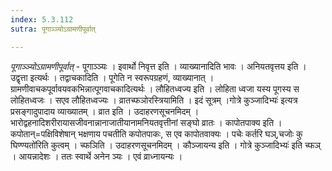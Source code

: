 ```yaml
---
index: 5.3.112
sutra: पूगाञ्ञ्योऽग्रामणीपूर्वात्

---
```

_पूगाञ्ञ्योऽग्रामणीपूर्वात्_ - पूगाञ्ञ्यः । इवार्थो निवृत्त इति । व्याख्यानादिति भावः । अनियतवृत्तय इति । उद्वृत्ता इत्यर्थः । तद्वाचकादिति । पूगेति न स्वरूपग्रहणं, व्याख्यानात् । ग्रामणीवाचकपूर्वावयवकभिन्नात्पूगवाचकादित्यर्थः । लौहितध्वज्य इति । लोहिता ध्वजा यस्य पूगस्य स लोहितध्वजः । सएव लौहितध्वज्यः । व्रातच्फञोरस्त्रियामिति । इदं सूत्रम् ।गोत्रे कुञ्जादिभ्यः॑ इत्यत्र प्रसङ्गादुपादाय व्याख्यातम् । व्रात इति । उदाहरणसूचनमिदम् । भारोद्वहनादिशरीरायासजीवनान्नानाजातीयानामनियतवृत्तीनां सङ्घो व्रातः । कापोतपाक्य इति । कपोतान्=पक्षिविशेषान् भक्षणाय पचतीति कपोतपाकः, स एव कापोतवाक्यः । पचेः कर्तरि घञ्,चजोः कु घिण्ण्यतो॑रिति कुत्वम् । च्फञिति । उदाहरणसूचनमिदम् । कौञ्जायन्य इति । गोत्रे कुञ्जादिभ्यः॑ इति च्फञ् । आयन्नादेशः । ततः स्वार्थे अनेन ञ्यः । एवं व्राध्नायन्यः ।